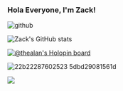 ### Hola Everyone, I'm Zack!
![github](https://user-images.githubusercontent.com/105835098/194464287-52e46340-f2ca-4d9b-ba74-7144946a962b.gif)


![Zack's GitHub stats](https://github-readme-stats.vercel.app/api?username=Zack-DX&show_icons=true&theme=dark) 


[![@thealan's Holopin board](https://holopin.me/thealan)](https://holopin.io/@thealan)

![22b22287602523 5dbd29081561d](https://user-images.githubusercontent.com/105835098/198946054-1c454982-e156-468a-9358-0ec6085dfc9d.gif)

![](https://komarev.com/ghpvc/?username=Zack-Dx)
